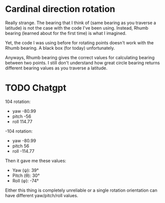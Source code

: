 # Cardinal direction rotation

Really strange. The bearing that I think of (same bearing as you traverse a latitude) is not the case with the code I've been using. Instead, Rhumb bearing (learned about for the first time) is what I imagined.

Yet, the code I was using before for rotating points doesn't work with the Rhumb bearing. A black box (for today) unfortunately.

Anyways, Rhumb bearing gives the correct values for calculating bearing between two points. I still don't understand how great circle bearing returns different bearing values as you traverse a latitude.

# TODO Chatgpt

104 rotation:
- yaw -80.99
- pitch -56
- roll 114.77

-104 rotation:
- yaw -80.99
- pitch 56
- roll -114.77

Then it gave me these values:
- Yaw (ψ): 39°
- Pitch (θ): 30°
- Roll (φ): -74°

Either this thing is completely unreliable or a single rotation orientation can have different yaw/pitch/roll values.
